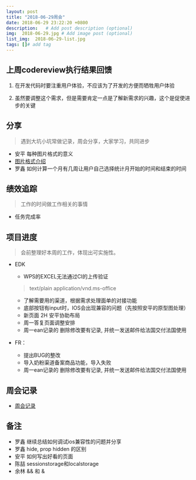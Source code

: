 ```yaml
---
layout: post
title: "2018-06-29周会"
date: 2018-06-29 23:22:20 +0800
description:   # Add post description (optional)
img:  2018-06-29.jpg # Add image post (optional)
list_img:  2018-06-29-list.jpg
tags: []# add tag
---
```

## 上周codereview执行结果回馈

<!-- 谈一下整个事情的背景 -->
1. 在开发代码时要注重用户体验，不应该为了开发的方便而牺牲用户体验
<!-- 包含说一下关于逻辑验证的重要性 -->
2. 虽然要调整这个需求，但是需要肯定一点是了解新需求的兴趣，这个是促使进步的关键



## 分享
> 遇到大坑小坑常做记录，周会分享，大家学习，共同进步

* 安平 每种图片格式的意义
* <a href="../assets/attchment/2018-06-29/anping_shared.rar" download="anping_shared.rar" title="by 安平">图片格式介绍</a>
* 罗鑫 如何计算一个月有几周让用户自己选择统计月开始的时间和结束的时间



## 绩效追踪
> 工作的时间做工作相关的事情

* 任务完成率



## 项目进度
> 会前整理好本周的工作，体现出可实施性。

* EDK
	* WPS的EXCEL无法通过CI的上传验证
	 > text/plain application/vnd.ms-office
	* 了解需要用的渠道，根据需求处理面单的对接功能
	* 底部按钮有input时，IOS会出现兼容的问题（先按照安平的原型图处理）
	* 新页面 2H 安平协助布局
	* 周一答复页面调整安排
	* 周一ean记录的 删除修改要有记录, 并统一发送邮件给法国交付法国使用

* FR：
	* 提出BUG的整改
	* 导入奶粉渠道备案商品功能，导入失败
	* 周一ean记录的 删除修改要有记录, 并统一发送邮件给法国交付法国使用


## 周会记录
* <a href="../assets/attchment/2018-06-29/mk_content.docx" download="周会记录.docx">周会记录</a>


## 备注
* 罗鑫 继续总结如何调试ios兼容性的问题并分享
* 罗鑫 hide, prop hidden 的区别
* 安平 如何写出好看的页面
* 陈喆 sessionstorage和localstorage
* 余林 && 和 &